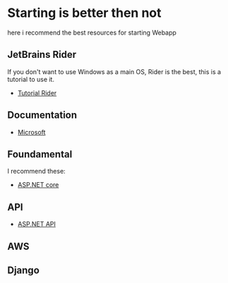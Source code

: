 # Starting is better then not

here i recommend the best resources for starting Webapp 
## JetBrains Rider
If you don't want to use Windows as a main OS, Rider is the best, this is a tutorial to use it.
- [Tutorial Rider](https://youtu.be/r-DbaM2IE8g?si=eQHYyKApb6FNLJQW)

## Documentation
- [Microsoft](https://learn.microsoft.com/en-us/aspnet/core/?view=aspnetcore-9.0)

## Foundamental
I recommend these:
- [ASP.NET core](https://youtu.be/uhI62SkJUXU?si=rgSOHh63QSxyuNNy)
## API
- [ASP.NET API](https://youtu.be/tIXbua3zqU8?si=JE5gmTwBl1P_PMOF)

## AWS

## Django



